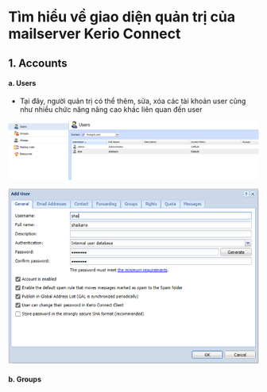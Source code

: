# Tìm hiểu về giao diện quản trị của mailserver Kerio Connect

## 1. Accounts

#### a. Users

- Tại đây, người quản trị có thể thêm, sửa, xóa các tài khoản user cũng như nhiều chức năng nâng cao khác liên quan đến user

![](./images/kerio_manage_user_interface.png)

![](./images/kerio_add_user.png)

#### b. Groups

